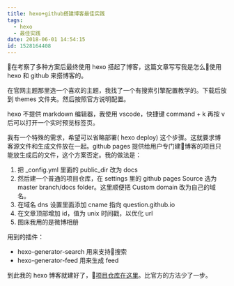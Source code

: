 ```yaml
---
title: hexo+github搭建博客最佳实践
tags:
  - hexo
  - 最佳实践
date: 2018-06-01 14:54:15
id: 1528164408
---
```

在考察了多种方案后最终使用 hexo 搭起了博客，这篇文章写写我是怎么使用 hexo 和 github 来搭博客的。

在官网主题那里选一个喜欢的主题，我找了一个有搜索引擎配置教学的。下载后放到 themes 文件夹。然后按照官方说明配置。

hexo 不提供 markdown 编辑器，我使用 vscode，快捷键 command + k 再按 v 后可以打开一个实时预览标签页。

我有一个特殊的需求，希望可以省略部署( hexo deploy) 这个步骤。这就要求博客源文件和生成文件放在一起。github pages 提供给用户专门建博客的项目只能放生成后的文件，这个方案否定。我的做法是：
1. 把 _config.yml 里面的 public_dir 改为 docs
2. 然后建一个普通的项目仓库，在 settings 里的 github pages Source 选为 master branch/docs folder。这里顺便把 Custom domain 改为自己的域名。
3. 在域名 dns 设置里面添加 cname 指向 question.github.io
4. 在文章顶部增加 id，值为 unix 时间戳，以优化 url
5. 图床我用的是微博相册

用到的插件：
- hexo-generator-search 用来支持搜索
- hexo-generator-feed 用来生成 feed

到此我的 hexo 博客就建好了，[项目仓库在这里](https://github.com/questionlin/blog)。比官方的方法少了一步。